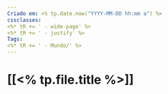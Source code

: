 ```yaml
---
Criado em: <% tp.date.now("YYYY-MM-DD hh:mm a") %>
cssclasses:
<%* tR += ' - wide-page' %>
<%* tR += ' - justify' %>
Tags:
<%* tR += ' - Mundo/' %>
---
```


# [[<% tp.file.title %>]]